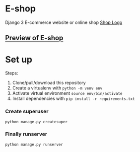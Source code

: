 # E-shop

Django 3 E-commerce website or online shop
[Shop Logo](shopart.png)

## [Preview of E-shop](https://itzomen.pythonanywhere.com)

# Set up
Steps:

1. Clone/pull/download this repository
2. Create a virtualenv with `python -m venv env`
3. Activate virtual environment `source env/bin/activate`
4. Install dependencies with `pip install -r requirements.txt`

### Create superuser
`python manage.py createsuper`

### Finally runserver
`python manage.py runserver`


